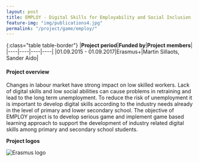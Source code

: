 ```yaml
---
layout: post
title: EMPLOY - Digital Skills for Employability and Social Inclusion  
feature-img: "img/publications4.jpg"
permalink: "/project/game/employ/"
---
```


{:class="table table-border"}
|**Project period**|**Funded by**|**Project members**|
|----|----|----|----|
|01.09.2015 - 01.09.2017|Erasmus+|Martin Sillaots, Sander Aido|

#### Project overview
Changes in labour market have strong impact on low skilled workers. Lack of digital skills and low social abilities can cause problems in retraining and lead to the long term unemployment. To reduce the risk of unemployment it is important to develop digital skills according to the industry needs already in the level of primary and lower secondary school. The objective of EMPLOY project is to develop serious game and implement game based learning approach to support the development of industry related digital skills among primary and secondary school students.

**Project logos**
<div> 
    <img class="img-fluid-innews" src="{{ '/img/financier_logos/erasmus-plus.png' | prepend: site.baseurl }}" alt="Erasmus logo">
</div>